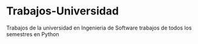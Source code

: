 # Trabajos-Universidad
Trabajos de la universidad en Ingenieria de Software trabajos de todos los semestres en Python
